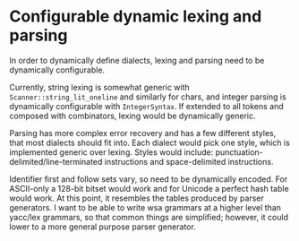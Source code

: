 # Configurable dynamic lexing and parsing

In order to dynamically define dialects, lexing and parsing need to be
dynamically configurable.

Currently, string lexing is somewhat generic with `Scanner::string_lit_oneline`
and similarly for chars, and integer parsing is dynamically configurable with
`IntegerSyntax`. If extended to all tokens and composed with combinators, lexing
would be dynamically generic.

Parsing has more complex error recovery and has a few different styles, that
most dialects should fit into. Each dialect would pick one style, which is
implemented generic over lexing. Styles would include:
punctuation-delimited/line-terminated instructions and space-delimited
instructions.

Identifier first and follow sets vary, so need to be dynamically encoded. For
ASCII-only a 128-bit bitset would work and for Unicode a perfect hash table
would work. At this point, it resembles the tables produced by parser
generators. I want to be able to write wsa grammars at a higher level than
yacc/lex grammars, so that common things are simplified; however, it could lower
to a more general purpose parser generator.
